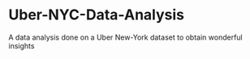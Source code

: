 # Uber-NYC-Data-Analysis
A data analysis done on a Uber New-York dataset to obtain wonderful insights
